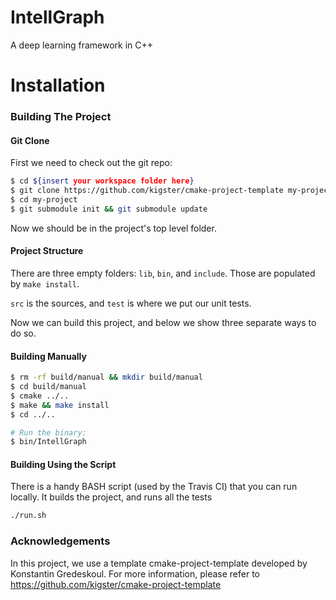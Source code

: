 # IntellGraph

A deep learning framework in C++


# Installation
### Building The Project

#### Git Clone

First we need to check out the git repo:

```bash
$ cd ${insert your workspace folder here}
$ git clone https://github.com/kigster/cmake-project-template my-project
$ cd my-project
$ git submodule init && git submodule update
```

Now we should be in the project's top level folder. 

#### Project Structure

There are three empty folders: `lib`, `bin`, and `include`. Those are populated by `make install`.

`src` is the sources, and `test` is where we put our unit tests.

Now we can build this project, and below we show three separate ways to do so.

#### Building Manually

```bash
$ rm -rf build/manual && mkdir build/manual
$ cd build/manual
$ cmake ../..
$ make && make install
$ cd ../..

# Run the binary:
$ bin/IntellGraph
```
####  Building Using the Script

There is a handy BASH script (used by the Travis CI) that you can run locally. It builds the project, and runs all the tests

```bash
./run.sh
```

### Acknowledgements
In this project, we use a template cmake-project-template developed by Konstantin Gredeskoul. For more information, please refer to https://github.com/kigster/cmake-project-template


